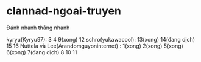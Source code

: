 # clannad-ngoai-truyen
Đánh nhanh thắng nhanh


kyryu(Kyryu97):  3 4 9(xong) 12
schro(yukawacool): 13(xong) 14(đang dịch) 15 16
Nuttela và Lee(Arandomguyoninternet) : 1(xong) 2(xong) 5(xong) 6(xong) 7(đang dịch) 8 10 11
